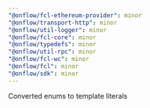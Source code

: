 ```yaml
---
"@onflow/fcl-ethereum-provider": minor
"@onflow/transport-http": minor
"@onflow/util-logger": minor
"@onflow/fcl-core": minor
"@onflow/typedefs": minor
"@onflow/util-rpc": minor
"@onflow/fcl-wc": minor
"@onflow/fcl": minor
"@onflow/sdk": minor
---
```


Converted enums to template literals
